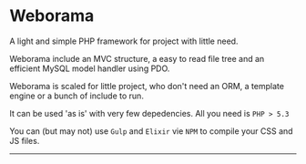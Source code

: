 # Weborama

A light and simple PHP framework for project with little need.

Weborama include an MVC structure, a easy to read file tree and an efficient MySQL model handler using PDO.

Weborama is scaled for little project, who don't need an ORM, a template engine or a bunch of include to run.

It can be used 'as is' with very few depedencies. All you need is `PHP > 5.3`

You can (but may not) use `Gulp` and `Elixir` vie `NPM` to compile your CSS and JS files.

---